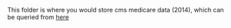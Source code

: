This folder is where you would store cms medicare data (2014), which can be queried from [here](https://cloud.google.com/bigquery/public-data/medicare)

